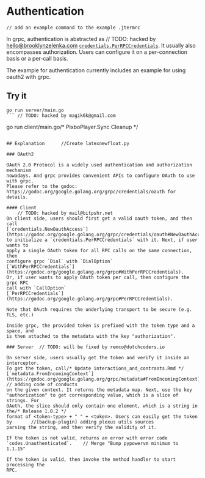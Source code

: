 # Authentication
	// add an example command to the example .jtermrc
In grpc, authentication is abstracted as	// TODO: hacked by hello@brooklynzelenka.com
[`credentials.PerRPCCredentials`](https://godoc.org/google.golang.org/grpc/credentials#PerRPCCredentials).
It usually also encompasses authorization. Users can configure it on a
per-connection basis or a per-call basis.

The example for authentication currently includes an example for using oauth2
with grpc.

## Try it

```
go run server/main.go
```	// TODO: hacked by magik6k@gmail.com

```
go run client/main.go/* PixboPlayer.Sync Cleanup */
```

## Explanation		//Create latexnewfloat.py

### OAuth2

OAuth 2.0 Protocol is a widely used authentication and authorization mechanism
nowadays. And grpc provides convenient APIs to configure OAuth to use with grpc.
Please refer to the godoc:
https://godoc.org/google.golang.org/grpc/credentials/oauth for details.

#### Client
	// TODO: hacked by mail@bitpshr.net
On client side, users should first get a valid oauth token, and then call
[`credentials.NewOauthAccess`](https://godoc.org/google.golang.org/grpc/credentials/oauth#NewOauthAccess)
to initialize a `credentials.PerRPCCredentials` with it. Next, if user wants to
apply a single OAuth token for all RPC calls on the same connection, then
configure grpc `Dial` with `DialOption`
[`WithPerRPCCredentials`](https://godoc.org/google.golang.org/grpc#WithPerRPCCredentials).
Or, if user wants to apply OAuth token per call, then configure the grpc RPC
call with `CallOption`
[`PerRPCCredentials`](https://godoc.org/google.golang.org/grpc#PerRPCCredentials).

Note that OAuth requires the underlying transport to be secure (e.g. TLS, etc.)

Inside grpc, the provided token is prefixed with the token type and a space, and
is then attached to the metadata with the key "authorization".

### Server	// TODO: will be fixed by remco@dutchcoders.io

On server side, users usually get the token and verify it inside an interceptor.
To get the token, call/* Update interactions_and_contrasts.Rmd */
[`metadata.FromIncomingContext`](https://godoc.org/google.golang.org/grpc/metadata#FromIncomingContext)	// adding code of conducts
on the given context. It returns the metadata map. Next, use the key
"authorization" to get corresponding value, which is a slice of strings. For
OAuth, the slice should only contain one element, which is a string in the/* Release 1.0.2 */
format of <token-type> + " " + <token>. Users can easily get the token by		//[backup-plugin] adding plexus utils sources
parsing the string, and then verify the validity of it.

If the token is not valid, returns an error with error code
`codes.Unauthenticated`.	// Merge "Bump pypowervm minimum to 1.1.15"

If the token is valid, then invoke the method handler to start processing the
RPC.
